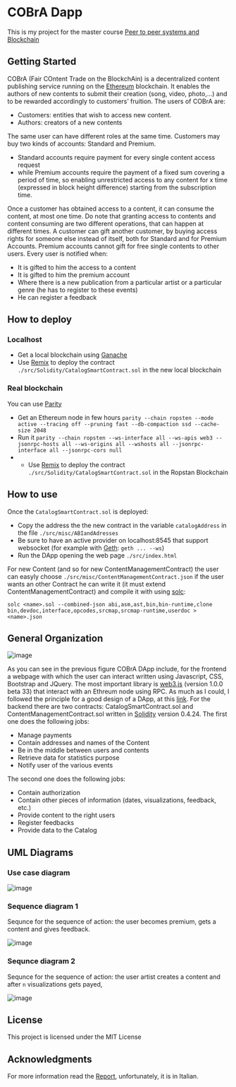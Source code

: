 # COBrA Dapp

This is my project for the master course [Peer to peer systems and Blockchain](https://esami.unipi.it/esami2/programma.php?c=37721&aa=2018&cid=69&did=13)

## Getting Started

COBrA (Fair COntent Trade on the BlockchAin) is a decentralized content publishing service running on the [Ethereum](https://www.ethereum.org/) blockchain. It  enables the authors of new contents to submit their creation (song, video, photo,...) and to be rewarded accordingly to customers’ fruition. The users of COBrA are:

* Customers: entities that wish to access new content. 
* Authors: creators of a new contents 

The same user can have different roles at the same time. Customers may buy two kinds of accounts: Standard and Premium. 

* Standard accounts require payment for every single content access request
*  while Premium accounts require the payment of a fixed sum covering a period of time, so enabling unrestricted access to any content for x time (expressed in block height difference) starting from the subscription time. 

Once a customer has obtained access to a content, it can consume the content, at most one time. Do note that granting access to contents and content consuming are two different operations, that can happen at different times. A customer can gift another customer, by buying access rights for someone else instead of itself, both for Standard and for Premium Accounts. Premium accounts cannot gift for free single contents to other users. Every user is notified when:

* It is gifted to him the access to a content
* It is gifted to him the premium account
* Where there is a new publication from a particular artist or a particular genre (he has to register to these events)
* He can register a feedback

## How to deploy

### Localhost

 * Get a local blockchain using [Ganache](https://truffleframework.com/ganache)
 * Use [Remix](https://remix.ethereum.org/) to deploy the contract `./src/Solidity/CatalogSmartContract.sol` in the new local blockchain

### Real blockchain

You can use [Parity](https://www.parity.io/)

 * Get an Ethereum node in few hours `parity --chain ropsten --mode active --tracing off --pruning fast --db-compaction ssd --cache-size 2048`
 * Run it `parity --chain ropsten --ws-interface all --ws-apis web3 --jsonrpc-hosts all --ws-origins all --wshosts all --jsonrpc-interface all --jsonrpc-cors null`
 *  * Use [Remix](https://remix.ethereum.org/) to deploy the contract `./src/Solidity/CatalogSmartContract.sol` in the Ropstan Blockchain

## How to use 

Once the `CatalogSmartContract.sol` is deployed:

 * Copy the address the the new contract in the variable `catalogAddress` in the file `./src/misc/ABIandAdresses`
 * Be sure to have an active provider on localhost:8545 that support websocket (for example with [Geth](https://geth.ethereum.org/): `geth ... --ws`)
 * Run the DApp opening the web page `./src/index.html` 
  
For new Content (and so for new ContentManagementContract) the user can easyly choose `./src/misc/ContentManagementContract.json` if the user wants an other Contract he can write it (it must extend ContentManagementContract) and compile it with using [solc](https://solidity.readthedocs.io/en/v0.5.3/using-the-compiler.html):

`solc <name>.sol --combined-json abi,asm,ast,bin,bin-runtime,clone bin,devdoc,interface,opcodes,srcmap,srcmap-runtime,userdoc > <name>.json`

## General Organization 

![image](/doc/images/General.jpg)

As you can see in the previous figure COBrA DApp include, for the frontend a webpage with which the user can interact written using Javascript, CSS, Bootstrap and JQuery. The most important library is [web3.js](https://web3js.readthedocs.io/en/1.0/) (version 1.0.0 beta 33) that interact with an Ethreum node using RPC. As much as I could, I followed the principle for a good design of a DApp, at this [link](https://medium.com/@lyricalpolymath/web3-design-principles-f21db2f240c1). For the backend there are two contracts: CatalogSmartContract.sol and ContentManagementContract.sol written in [Solidity](https://solidity.readthedocs.io/en/v0.4.24/) version 0.4.24.
The first one does the following jobs:

* Manage payments
* Contain addresses and names of the Content
* Be in the middle between users and contents
* Retrieve data for statistics purpose
* Notify user of the various events

The second one does the following jobs:

* Contain authorization 
* Contain other pieces of information (dates, visualizations, feedback, etc.)
* Provide content to the right users
* Register feedbacks
* Provide data to the Catalog

## UML Diagrams 

### Use case diagram 
![image](/doc/images/UseCase.jpg)

### Sequence diagram 1
Sequnce for the sequence of action: the user becomes premium, gets a content and gives feedback.

![image](doc/images/SequenceGetContent.jpg)

### Sequnce diagram 2
Sequnce for the sequence of action: the user artist creates a content and after `n` visualizations gets payed,

![image](doc/images/SequenceCreationAndPayArtist.jpg)

## License

This project is licensed under the MIT License

## Acknowledgments

For more information read the [Report](doc/Report.pdf), unfortunately, it is in Italian.
